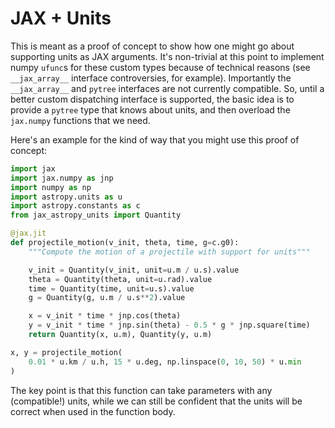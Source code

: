 # JAX + Units

This is meant as a proof of concept to show how one might go about supporting
units as JAX arguments. It's non-trivial at this point to implement numpy
`ufunc`s for these custom types because of technical reasons (see
`__jax_array__` interface controversies, for example). Importantly the
`__jax_array__` and `pytree` interfaces are not currently compatible. So, until
a better custom dispatching interface is supported, the basic idea is to provide
a `pytree` type that knows about units, and then overload the `jax.numpy`
functions that we need.

Here's an example for the kind of way that you might use this proof of concept:

```python
import jax
import jax.numpy as jnp
import numpy as np
import astropy.units as u
import astropy.constants as c
from jax_astropy_units import Quantity

@jax.jit
def projectile_motion(v_init, theta, time, g=c.g0):
    """Compute the motion of a projectile with support for units"""

    v_init = Quantity(v_init, unit=u.m / u.s).value
    theta = Quantity(theta, unit=u.rad).value
    time = Quantity(time, unit=u.s).value
    g = Quantity(g, u.m / u.s**2).value

    x = v_init * time * jnp.cos(theta)
    y = v_init * time * jnp.sin(theta) - 0.5 * g * jnp.square(time)
    return Quantity(x, u.m), Quantity(y, u.m)

x, y = projectile_motion(
    0.01 * u.km / u.h, 15 * u.deg, np.linspace(0, 10, 50) * u.min
)
```

The key point is that this function can take parameters with any (compatible!)
units, while we can still be confident that the units will be correct when used
in the function body.
